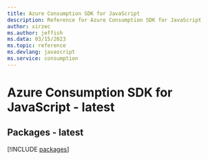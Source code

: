 ```yaml
---
title: Azure Consumption SDK for JavaScript
description: Reference for Azure Consumption SDK for JavaScript
author: xirzec
ms.author: jeffish
ms.data: 03/15/2023
ms.topic: reference
ms.devlang: javascript
ms.service: consumption
---
```

# Azure Consumption SDK for JavaScript - latest
## Packages - latest
[!INCLUDE [packages](consumption-index.md)]